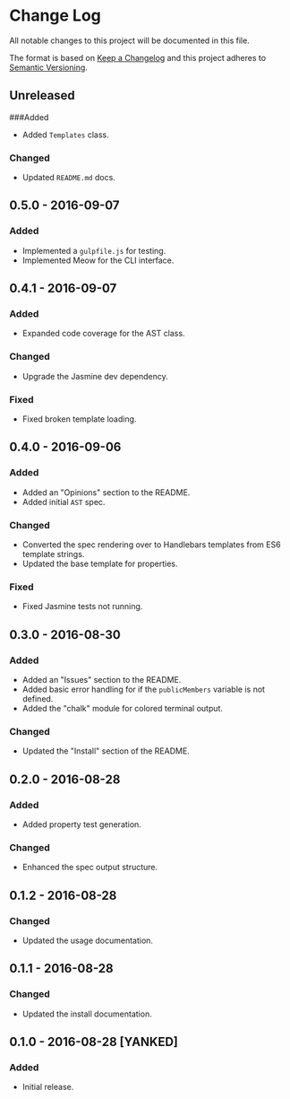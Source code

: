Change Log
==========
All notable changes to this project will be documented in this file.

The format is based on [Keep a Changelog](http://keepachangelog.com/)
and this project adheres to [Semantic Versioning](http://semver.org/).

Unreleased
----------
###Added
- Added `Templates` class.

### Changed
- Updated `README.md` docs.

0.5.0 - 2016-09-07
------------------
### Added
- Implemented a `gulpfile.js` for testing.
- Implemented Meow for the CLI interface.

0.4.1 - 2016-09-07
------------------
### Added
- Expanded code coverage for the AST class.

### Changed
- Upgrade the Jasmine dev dependency.

### Fixed
- Fixed broken template loading.

0.4.0 - 2016-09-06
------------------
### Added
- Added an "Opinions" section to the README.
- Added initial `AST` spec.

### Changed
- Converted the spec rendering over to Handlebars templates from ES6 template strings.
- Updated the base template for properties.

### Fixed
- Fixed Jasmine tests not running.

0.3.0 - 2016-08-30
------------------
### Added
- Added an "Issues" section to the README.
- Added basic error handling for if the `publicMembers` variable is not defined.
- Added the "chalk" module for colored terminal output.

### Changed
- Updated the "Install" section of the README.

0.2.0 - 2016-08-28
------------------
### Added
- Added property test generation.

### Changed
- Enhanced the spec output structure.

0.1.2 - 2016-08-28
------------------
### Changed
- Updated the usage documentation.

0.1.1 - 2016-08-28
------------------
### Changed
- Updated the install documentation.

0.1.0 - 2016-08-28 [YANKED]
---------------------------
### Added
- Initial release.
